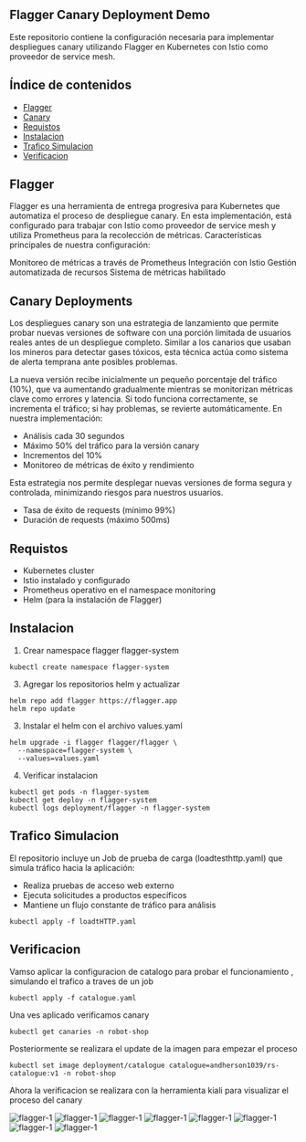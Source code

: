 ## Flagger Canary Deployment Demo
Este repositorio contiene la configuración necesaria para implementar despliegues canary utilizando Flagger en Kubernetes con Istio como proveedor de service mesh.

## Índice de contenidos
* [Flagger](#item1)
* [Canary](#item2)
* [Requistos](#item3)
* [Instalacion](#item4)
* [Trafico Simulacion](#item5)
* [Verificacion](#item6)

<a name="item1"></a>
## Flagger
Flagger es una herramienta de entrega progresiva para Kubernetes que automatiza el proceso de despliegue canary. En esta implementación, está configurado para trabajar con Istio como proveedor de service mesh y utiliza Prometheus para la recolección de métricas.
Características principales de nuestra configuración:

Monitoreo de métricas a través de Prometheus
Integración con Istio
Gestión automatizada de recursos
Sistema de métricas habilitado

<a name="item2"></a>
## Canary Deployments
Los despliegues canary son una estrategia de lanzamiento que permite probar nuevas versiones de software con una porción limitada de usuarios reales antes de un despliegue completo. Similar a los canarios que usaban los mineros para detectar gases tóxicos, esta técnica actúa como sistema de alerta temprana ante posibles problemas.

La nueva versión recibe inicialmente un pequeño porcentaje del tráfico (10%), que va aumentando gradualmente mientras se monitorizan métricas clave como errores y latencia. Si todo funciona correctamente, se incrementa el tráfico; si hay problemas, se revierte automáticamente.
En nuestra implementación:

- Análisis cada 30 segundos
- Máximo 50% del tráfico para la versión canary
- Incrementos del 10%
- Monitoreo de métricas de éxito y rendimiento

Esta estrategia nos permite desplegar nuevas versiones de forma segura y controlada, minimizando riesgos para nuestros usuarios.

- Tasa de éxito de requests (mínimo 99%)
- Duración de requests (máximo 500ms)

<a name="item3"></a>
## Requistos

- Kubernetes cluster
- Istio instalado y configurado
- Prometheus operativo en el namespace monitoring
- Helm (para la instalación de Flagger)

<a name="item4"></a>
## Instalacion

1. Crear namespace flagger flagger-system
```
kubectl create namespace flagger-system
```
3. Agregar los repositorios helm y actualizar
```
helm repo add flagger https://flagger.app
helm repo update
```
3. Instalar el helm con el archivo values.yaml
```
helm upgrade -i flagger flagger/flagger \
  --namespace=flagger-system \
  --values=values.yaml
```
4. Verificar instalacion
```
kubectl get pods -n flagger-system
kubectl get deploy -n flagger-system
kubectl logs deployment/flagger -n flagger-system
```

<a name="item5"></a>
## Trafico Simulacion

El repositorio incluye un Job de prueba de carga (loadtesthttp.yaml) que simula tráfico hacia la aplicación:

- Realiza pruebas de acceso web externo
- Ejecuta solicitudes a productos específicos
- Mantiene un flujo constante de tráfico para análisis

```
kubectl apply -f loadtHTTP.yaml
```

<a name="item6"></a>
## Verificacion

Vamso aplicar la configuracion de catalogo para probar el funcionamiento , simulando el trafico a traves de un job 
```
kubectl apply -f catalogue.yaml
```
Una ves aplicado verificamos canary 
```
kubectl get canaries -n robot-shop
```
Posteriormente se realizara el update de la imagen para empezar el proceso 
```
kubectl set image deployment/catalogue catalogue=andherson1039/rs-catalogue:v1 -n robot-shop
```

Ahora la verificacion se realizara con la herramienta kiali para visualizar el proceso del canary 

![flagger-1]()
![flagger-1]()
![flagger-1]()
![flagger-1]()
![flagger-1]()
![flagger-1]()
![flagger-1]()
![flagger-1]()



